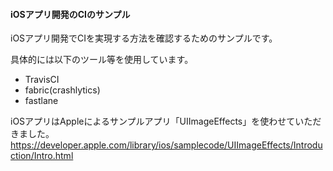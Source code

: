 #### iOSアプリ開発のCIのサンプル

iOSアプリ開発でCIを実現する方法を確認するためのサンプルです。

具体的には以下のツール等を使用しています。
- TravisCI
- fabric(crashlytics)
- fastlane

iOSアプリはAppleによるサンプルアプリ「UIImageEffects」を使わせていただきました。
https://developer.apple.com/library/ios/samplecode/UIImageEffects/Introduction/Intro.html

